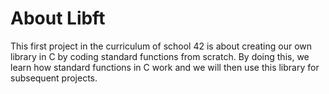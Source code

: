 # About Libft

This first project in the curriculum of school 42 is about creating our own library in C by coding standard functions from scratch. By doing this, we learn how standard functions in C work and we will then use this library for subsequent projects. 

